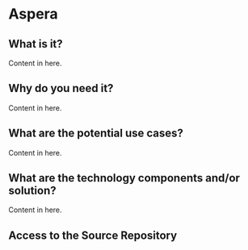 # Aspera

## What is it?

Content in here.

## Why do you need it?

Content in here.

## What are the potential use cases?

Content in here.

## What are the technology components and/or solution?

Content in here.

## Access to the Source Repository
